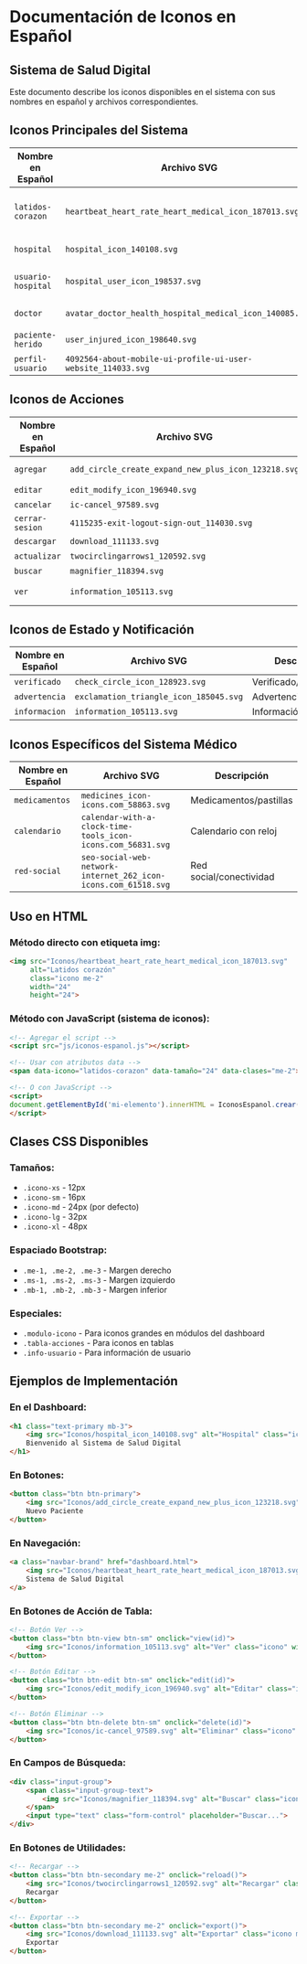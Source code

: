 # Documentación de Iconos en Español
## Sistema de Salud Digital

Este documento describe los iconos disponibles en el sistema con sus nombres en español y archivos correspondientes.

## Iconos Principales del Sistema

| Nombre en Español | Archivo SVG | Descripción |
|-------------------|-------------|-------------|
| `latidos-corazon` | `heartbeat_heart_rate_heart_medical_icon_187013.svg` | Icono de latidos del corazón para el sistema médico |
| `hospital` | `hospital_icon_140108.svg` | Icono de hospital |
| `usuario-hospital` | `hospital_user_icon_198537.svg` | Usuario asociado al hospital |
| `doctor` | `avatar_doctor_health_hospital_medical_icon_140085.svg` | Icono de doctor/médico |
| `paciente-herido` | `user_injured_icon_198640.svg` | Paciente herido/lesionado |
| `perfil-usuario` | `4092564-about-mobile-ui-profile-ui-user-website_114033.svg` | Perfil de usuario |

## Iconos de Acciones

| Nombre en Español | Archivo SVG | Descripción |
|-------------------|-------------|-------------|
| `agregar` | `add_circle_create_expand_new_plus_icon_123218.svg` | Botón para agregar/crear nuevo |
| `editar` | `edit_modify_icon_196940.svg` | Icono de edición |
| `cancelar` | `ic-cancel_97589.svg` | Cancelar acción |
| `cerrar-sesion` | `4115235-exit-logout-sign-out_114030.svg` | Cerrar sesión |
| `descargar` | `download_111133.svg` | Descargar archivo |
| `actualizar` | `twocirclingarrows1_120592.svg` | Actualizar/refrescar |
| `buscar` | `magnifier_118394.svg` | Buscar/lupa |
| `ver` | `information_105113.svg` | Ver información/detalles |

## Iconos de Estado y Notificación

| Nombre en Español | Archivo SVG | Descripción |
|-------------------|-------------|-------------|
| `verificado` | `check_circle_icon_128923.svg` | Verificado/completado |
| `advertencia` | `exclamation_triangle_icon_185045.svg` | Advertencia/alerta |
| `informacion` | `information_105113.svg` | Información |

## Iconos Específicos del Sistema Médico

| Nombre en Español | Archivo SVG | Descripción |
|-------------------|-------------|-------------|
| `medicamentos` | `medicines_icon-icons.com_58863.svg` | Medicamentos/pastillas |
| `calendario` | `calendar-with-a-clock-time-tools_icon-icons.com_56831.svg` | Calendario con reloj |
| `red-social` | `seo-social-web-network-internet_262_icon-icons.com_61518.svg` | Red social/conectividad |

## Uso en HTML

### Método directo con etiqueta img:
```html
<img src="Iconos/heartbeat_heart_rate_heart_medical_icon_187013.svg" 
     alt="Latidos corazón" 
     class="icono me-2" 
     width="24" 
     height="24">
```

### Método con JavaScript (sistema de iconos):
```html
<!-- Agregar el script -->
<script src="js/iconos-espanol.js"></script>

<!-- Usar con atributos data -->
<span data-icono="latidos-corazon" data-tamaño="24" data-clases="me-2"></span>

<!-- O con JavaScript -->
<script>
document.getElementById('mi-elemento').innerHTML = IconosEspanol.crear('latidos-corazon', 'me-2', '24');
</script>
```

## Clases CSS Disponibles

### Tamaños:
- `.icono-xs` - 12px
- `.icono-sm` - 16px  
- `.icono-md` - 24px (por defecto)
- `.icono-lg` - 32px
- `.icono-xl` - 48px

### Espaciado Bootstrap:
- `.me-1, .me-2, .me-3` - Margen derecho
- `.ms-1, .ms-2, .ms-3` - Margen izquierdo
- `.mb-1, .mb-2, .mb-3` - Margen inferior

### Especiales:
- `.modulo-icono` - Para iconos grandes en módulos del dashboard
- `.tabla-acciones` - Para iconos en tablas
- `.info-usuario` - Para información de usuario

## Ejemplos de Implementación

### En el Dashboard:
```html
<h1 class="text-primary mb-3">
    <img src="Iconos/hospital_icon_140108.svg" alt="Hospital" class="icono me-2" width="32" height="32">
    Bienvenido al Sistema de Salud Digital
</h1>
```

### En Botones:
```html
<button class="btn btn-primary">
    <img src="Iconos/add_circle_create_expand_new_plus_icon_123218.svg" alt="Agregar" class="icono me-1" width="16" height="16">
    Nuevo Paciente
</button>
```

### En Navegación:
```html
<a class="navbar-brand" href="dashboard.html">
    <img src="Iconos/heartbeat_heart_rate_heart_medical_icon_187013.svg" alt="Sistema de Salud" class="icono me-2" width="24" height="24">
    Sistema de Salud Digital
</a>
```

### En Botones de Acción de Tabla:
```html
<!-- Botón Ver -->
<button class="btn btn-view btn-sm" onclick="view(id)">
    <img src="Iconos/information_105113.svg" alt="Ver" class="icono" width="14" height="14">
</button>

<!-- Botón Editar -->
<button class="btn btn-edit btn-sm" onclick="edit(id)">
    <img src="Iconos/edit_modify_icon_196940.svg" alt="Editar" class="icono" width="14" height="14">
</button>

<!-- Botón Eliminar -->
<button class="btn btn-delete btn-sm" onclick="delete(id)">
    <img src="Iconos/ic-cancel_97589.svg" alt="Eliminar" class="icono" width="14" height="14">
</button>
```

### En Campos de Búsqueda:
```html
<div class="input-group">
    <span class="input-group-text">
        <img src="Iconos/magnifier_118394.svg" alt="Buscar" class="icono" width="16" height="16">
    </span>
    <input type="text" class="form-control" placeholder="Buscar...">
</div>
```

### En Botones de Utilidades:
```html
<!-- Recargar -->
<button class="btn btn-secondary me-2" onclick="reload()">
    <img src="Iconos/twocirclingarrows1_120592.svg" alt="Recargar" class="icono me-1" width="16" height="16">
    Recargar
</button>

<!-- Exportar -->
<button class="btn btn-secondary me-2" onclick="export()">
    <img src="Iconos/download_111133.svg" alt="Exportar" class="icono me-1" width="16" height="16">
    Exportar
</button>
```
